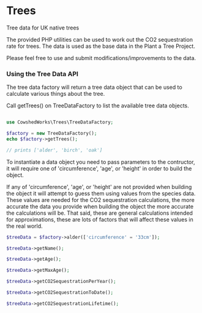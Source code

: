 # Trees
Tree data for UK native trees

The provided PHP utilities can be used to work out the CO2 sequestration rate for trees. The data is used as the base data in the Plant a Tree Project.

Please feel free to use and submit modifications/improvements to the data.

### Using the Tree Data API

The tree data factory will return a tree data object that can be used to calculate various things about the tree.

Call getTrees() on TreeDataFactory to list the available tree data objects.

```PHP

use CowshedWorks\Trees\TreeDataFactory;

$factory = new TreeDataFactory();
echo $factory->getTrees();

// prints ['alder', 'birch', 'oak']
```

To instantiate a data object you need to pass parameters to the contructor, it will require one of 'circumference', 'age', or 'height' in order to build the object.

If any of 'circumference', 'age', or 'height' are not provided when building the object it will attempt to guess them using values from the species data. These values are needed for the CO2 sequestration calculations, the more accurate the data you provide when building the object the more accurate the calculations will be. That said, these are general calculations intended for approximations, these are lots of factors that will affect these values in the real world.

```PHP
$treeData = $factory->alder(['circumference' = '33cm']);

$treeData->getName();

$treeData->getAge();

$treeData->getMaxAge();

$treeData->getCO2SequestrationPerYear();

$treeData->getCO2SequestrationToDate();

$treeData->getCO2SequestrationLifetime();
```
